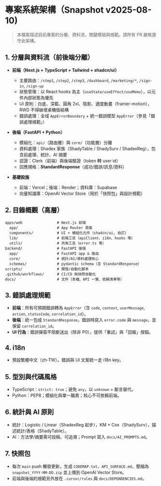# 專案系統架構（Snapshot v2025-08-10)

> 本檔案描述目前專案的分層、資料流、關鍵模組與規範。請所有 PR 嚴格遵守此架構。

## 1. 分層與資料流（前後端分離）
- **前端（Next.js + TypeScript + Tailwind + shadcn/ui）**
  - 主要路由：`/step1`, `/step2`, `/step3`, `/dashboard`, `/marketing/*`, `/sign-in`, `/sign-up`
  - 狀態管理：以 React hooks 為主（`useState/useEffect/useMemo`），以元件內部狀態為優先
  - UI 原則：白底、深藍、圓角 2xl、陰影、適度動畫（framer-motion），RWD 不得破壞桌機版結構
  - 錯誤處理：全域 `AppErrorBoundary` + 統一錯誤模型 `AppError`（參見「錯誤處理規範」）

- **後端（FastAPI + Python）**
  - 模組化：`api/`（路由層）與 `core/`（功能層）分離
  - 資料處理：Shadex 家族（ShadyTable / ShadySurv / ShadexReg），包含前處理、統計、AI 摘要
  - 認證：Clerk（前端）與後端驗證（token 轉 user id）
  - 回應規格：**StandardResponse**（成功/錯誤/訊息/資料）

- **基礎設施**
  - 前端：Vercel；後端：Render；資料庫：Supabase
  - 向量知識庫：OpenAI Vector Store（用於「快照包」與設計規範）

## 2. 目錄概觀（高層）
```
apps/web                # Next.js 前端
  app/                  # App Router 頁面
  components/           # UI + 模組化元件（shadcn/ui, 自訂）
  lib/                  # 前端工具（apiClient、i18n、hooks 等）
  utils/                # 共用工具（error.ts 等）
backend/                # FastAPI 後端
  app/                  # FastAPI app & 路由
  core/                 # 統計/AI/資料處理核心
  schemas/              # pydantic schema（含 StandardResponse）
scripts/                # 開發/自動化腳本
.github/workflows/      # CI/CD 與快照自動化
docs/                   # 文件（本檔、API 一覽、依賴清單等）
```

## 3. 錯誤處理規範
- **前端**：所有可預期錯誤轉為 `AppError`（含 `code`, `context`, `userMessage`, `action`, `statusCode`, `correlation_id`）。
- **後端**：統一包成 `StandardResponse`，錯誤時寫入 `error.code` 與 `message`，並保留 `correlation_id`。
- **UI 行為**：錯誤彈窗不阻斷送出（除非 P0），提供「重試」與「回報」按鈕。

## 4. i18n
- 預設繁體中文（zh-TW）。錯誤與 UI 文案統一走 i18n key。

## 5. 型別與代碼風格
- TypeScript：`strict: true`；避免 `any`，以 `unknown` + 斷言替代。
- Python：PEP8；模組化與單一職責；核心不可依賴前端。

## 6. 統計與 AI 原則
- 統計：Logistic / Linear（ShadexReg 起步），KM + Cox（ShadySurv），描述統計/表格（ShadyTable）。
- AI：方法學/摘要需可投稿、可追溯；Prompt 寫入 `docs/AI_PROMPTS.md`。

## 7. 快照包
- 每次 `main` push 觸發更新，生成 `CODEMAP.txt`、`API_SURFACE.md`、壓縮為 `snapshot_YYYY-MM-DD.zip` 並上傳到 OpenAI Vector Store。
- 前端與後端的規範另外放在 `.cursor/rules` 與 `docs/DEPENDENCIES.md`。

